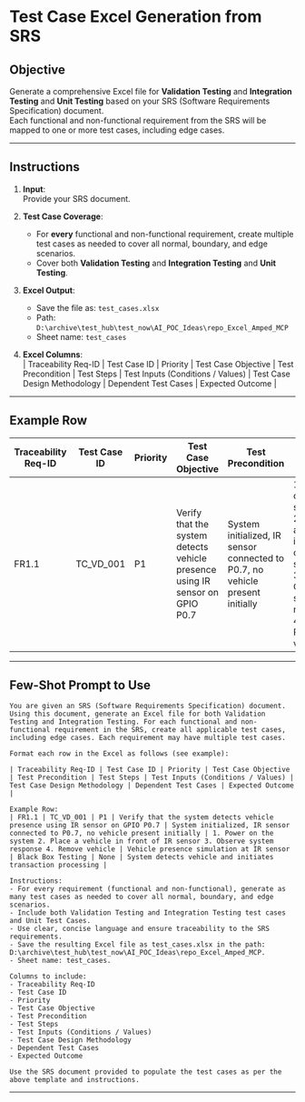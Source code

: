 # Test Case Excel Generation from SRS

## Objective
Generate a comprehensive Excel file for **Validation Testing** and **Integration Testing** and **Unit Testing** based on your SRS (Software Requirements Specification) document.  
Each functional and non-functional requirement from the SRS will be mapped to one or more test cases, including edge cases.

---

## Instructions

1. **Input**:  
   Provide your SRS document.

2. **Test Case Coverage**:  
   - For **every** functional and non-functional requirement, create multiple test cases as needed to cover all normal, boundary, and edge scenarios.
   - Cover both **Validation Testing** and **Integration Testing** and **Unit Testing**.

3. **Excel Output**:  
   - Save the file as: `test_cases.xlsx`  
   - Path: `D:\archive\test_hub\test_now\AI_POC_Ideas\repo_Excel_Amped_MCP`
   - Sheet name: `test_cases`

4. **Excel Columns**:  
   | Traceability Req-ID | Test Case ID | Priority | Test Case Objective | Test Precondition | Test Steps | Test Inputs (Conditions / Values) | Test Case Design Methodology | Dependent Test Cases | Expected Outcome |

---

## Example Row

| Traceability Req-ID | Test Case ID | Priority | Test Case Objective | Test Precondition | Test Steps | Test Inputs (Conditions / Values) | Test Case Design Methodology | Dependent Test Cases | Expected Outcome |
|---------------------|--------------|----------|---------------------|-------------------|------------|-----------------------------------|-----------------------------|----------------------|------------------|
| FR1.1 | TC_VD_001 | P1 | Verify that the system detects vehicle presence using IR sensor on GPIO P0.7 | System initialized, IR sensor connected to P0.7, no vehicle present initially | 1. Power on the system 2. Place a vehicle in front of IR sensor 3. Observe system response 4. Remove vehicle | Vehicle presence simulation at IR sensor | Black Box Testing | None | System detects vehicle and initiates transaction processing |

---

## Few-Shot Prompt to Use

```
You are given an SRS (Software Requirements Specification) document. Using this document, generate an Excel file for both Validation Testing and Integration Testing. For each functional and non-functional requirement in the SRS, create all applicable test cases, including edge cases. Each requirement may have multiple test cases.

Format each row in the Excel as follows (see example):

| Traceability Req-ID | Test Case ID | Priority | Test Case Objective | Test Precondition | Test Steps | Test Inputs (Conditions / Values) | Test Case Design Methodology | Dependent Test Cases | Expected Outcome |

Example Row:
| FR1.1 | TC_VD_001 | P1 | Verify that the system detects vehicle presence using IR sensor on GPIO P0.7 | System initialized, IR sensor connected to P0.7, no vehicle present initially | 1. Power on the system 2. Place a vehicle in front of IR sensor 3. Observe system response 4. Remove vehicle | Vehicle presence simulation at IR sensor | Black Box Testing | None | System detects vehicle and initiates transaction processing |

Instructions:
- For every requirement (functional and non-functional), generate as many test cases as needed to cover all normal, boundary, and edge scenarios.
- Include both Validation Testing and Integration Testing test cases and Unit Test Cases.
- Use clear, concise language and ensure traceability to the SRS requirements.
- Save the resulting Excel file as test_cases.xlsx in the path: D:\archive\test_hub\test_now\AI_POC_Ideas\repo_Excel_Amped_MCP.
- Sheet name: test_cases.

Columns to include:
- Traceability Req-ID
- Test Case ID
- Priority
- Test Case Objective
- Test Precondition
- Test Steps
- Test Inputs (Conditions / Values)
- Test Case Design Methodology
- Dependent Test Cases
- Expected Outcome

Use the SRS document provided to populate the test cases as per the above template and instructions.
```

---
